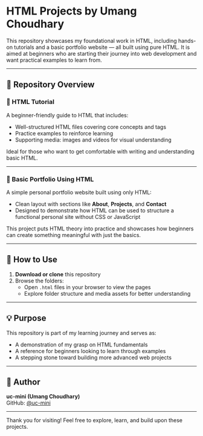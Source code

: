 # HTML Projects by Umang Choudhary

This repository showcases my foundational work in HTML, including hands-on tutorials and a basic portfolio website — all built using pure HTML. It is aimed at beginners who are starting their journey into web development and want practical examples to learn from.

---

## 📁 Repository Overview

### 🔹 HTML Tutorial
A beginner-friendly guide to HTML that includes:
- Well-structured HTML files covering core concepts and tags
- Practice examples to reinforce learning
- Supporting media: images and videos for visual understanding

Ideal for those who want to get comfortable with writing and understanding basic HTML.

---

### 🔹 Basic Portfolio Using HTML
A simple personal portfolio website built using only HTML:
- Clean layout with sections like **About**, **Projects**, and **Contact**
- Designed to demonstrate how HTML can be used to structure a functional personal site without CSS or JavaScript

This project puts HTML theory into practice and showcases how beginners can create something meaningful with just the basics.

---

## 🚀 How to Use

1. **Download or clone** this repository  
2. Browse the folders:  
   - Open `.html` files in your browser to view the pages  
   - Explore folder structure and media assets for better understanding

---

## 💡 Purpose

This repository is part of my learning journey and serves as:
- A demonstration of my grasp on HTML fundamentals  
- A reference for beginners looking to learn through examples  
- A stepping stone toward building more advanced web projects

---

## 👤 Author

**uc-mini (Umang Choudhary)**  
GitHub: [@uc-mini](https://github.com/uc-mini)

---

Thank you for visiting! Feel free to explore, learn, and build upon these projects.
